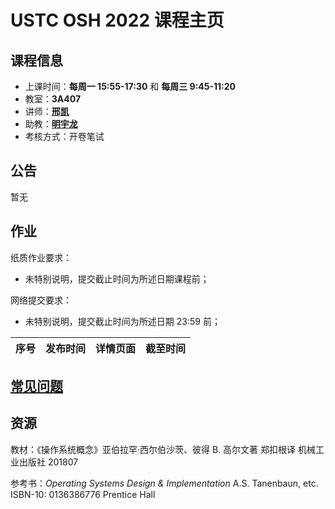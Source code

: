 # USTC OSH 2022 课程主页

## 课程信息

- 上课时间：**每周一 15:55-17:30** 和 **每周三 9:45-11:20**
- 教室：**3A407**
- 讲师：[**邢凯**](mailto:kxing@ustc.edu.cn)
- 助教：[**明宇龙**](mailto:osh-2022-ta@myl7.org)
- 考核方式：开卷笔试

## 公告

暂无

## 作业

纸质作业要求：

- 未特别说明，提交截止时间为所述日期课程前；

网络提交要求：

- 未特别说明，提交截止时间为所述日期 23:59 前；

| 序号 | 发布时间 | 详情页面 | 截至时间 |
| ---- | -------- | -------- | -------- |

## [常见问题](faq/)

## 资源

教材：《操作系统概念》亚伯拉罕·西尔伯沙茨、彼得 B. 高尔文著 郑扣根译 机械工业出版社 201807

参考书：_Operating Systems Design & Implementation_ A.S. Tanenbaun, etc. ISBN-10: 0136386776 Prentice Hall

